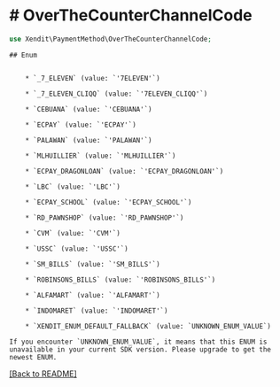 # # OverTheCounterChannelCode


```php
use Xendit\PaymentMethod\OverTheCounterChannelCode;
```

    ## Enum

    
        * `_7_ELEVEN` (value: `'7ELEVEN'`)
    
        * `_7_ELEVEN_CLIQQ` (value: `'7ELEVEN_CLIQQ'`)
    
        * `CEBUANA` (value: `'CEBUANA'`)
    
        * `ECPAY` (value: `'ECPAY'`)
    
        * `PALAWAN` (value: `'PALAWAN'`)
    
        * `MLHUILLIER` (value: `'MLHUILLIER'`)
    
        * `ECPAY_DRAGONLOAN` (value: `'ECPAY_DRAGONLOAN'`)
    
        * `LBC` (value: `'LBC'`)
    
        * `ECPAY_SCHOOL` (value: `'ECPAY_SCHOOL'`)
    
        * `RD_PAWNSHOP` (value: `'RD_PAWNSHOP'`)
    
        * `CVM` (value: `'CVM'`)
    
        * `USSC` (value: `'USSC'`)
    
        * `SM_BILLS` (value: `'SM_BILLS'`)
    
        * `ROBINSONS_BILLS` (value: `'ROBINSONS_BILLS'`)
    
        * `ALFAMART` (value: `'ALFAMART'`)
    
        * `INDOMARET` (value: `'INDOMARET'`)
    
        * `XENDIT_ENUM_DEFAULT_FALLBACK` (value: `UNKNOWN_ENUM_VALUE`)

    If you encounter `UNKNOWN_ENUM_VALUE`, it means that this ENUM is unavailable in your current SDK version. Please upgrade to get the newest ENUM.

[[Back to README]](../../README.md)
